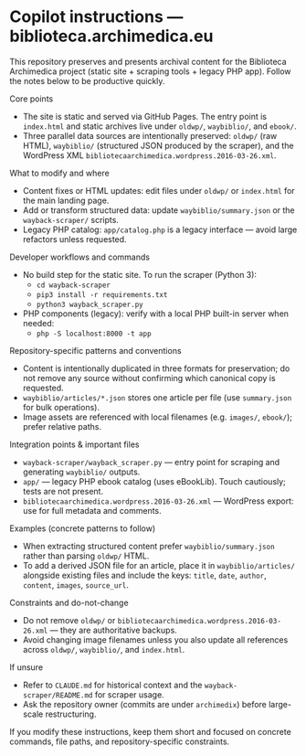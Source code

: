 <!-- .github/copilot-instructions.md
     Guidance for AI coding agents working on the biblioteca.archimedica.eu repo.
     Keep this short, concrete and specific to the repository's structure and workflows.
-->

# Copilot instructions — biblioteca.archimedica.eu

This repository preserves and presents archival content for the Biblioteca Archimedica project
(static site + scraping tools + legacy PHP app). Follow the notes below to be productive quickly.

Core points
- The site is static and served via GitHub Pages. The entry point is `index.html` and static
  archives live under `oldwp/`, `waybiblio/`, and `ebook/`.
- Three parallel data sources are intentionally preserved: `oldwp/` (raw HTML), `waybiblio/`
  (structured JSON produced by the scraper), and the WordPress XML `bibliotecaarchimedica.wordpress.2016-03-26.xml`.

What to modify and where
- Content fixes or HTML updates: edit files under `oldwp/` or `index.html` for the main landing page.
- Add or transform structured data: update `waybiblio/summary.json` or the `wayback-scraper/` scripts.
- Legacy PHP catalog: `app/catalog.php` is a legacy interface — avoid large refactors unless requested.

Developer workflows and commands
- No build step for the static site. To run the scraper (Python 3):
  - `cd wayback-scraper`
  - `pip3 install -r requirements.txt`
  - `python3 wayback_scraper.py`
- PHP components (legacy): verify with a local PHP built-in server when needed:
  - `php -S localhost:8000 -t app`

Repository-specific patterns and conventions
- Content is intentionally duplicated in three formats for preservation; do not remove any source
  without confirming which canonical copy is requested.
- `waybiblio/articles/*.json` stores one article per file (use `summary.json` for bulk operations).
- Image assets are referenced with local filenames (e.g. `images/`, `ebook/`); prefer relative paths.

Integration points & important files
- `wayback-scraper/wayback_scraper.py` — entry point for scraping and generating `waybiblio/` outputs.
- `app/` — legacy PHP ebook catalog (uses eBookLib). Touch cautiously; tests are not present.
- `bibliotecaarchimedica.wordpress.2016-03-26.xml` — WordPress export: use for full metadata and comments.

Examples (concrete patterns to follow)
- When extracting structured content prefer `waybiblio/summary.json` rather than parsing `oldwp/` HTML.
- To add a derived JSON file for an article, place it in `waybiblio/articles/` alongside existing files and
  include the keys: `title`, `date`, `author`, `content`, `images`, `source_url`.

Constraints and do-not-change
- Do not remove `oldwp/` or `bibliotecaarchimedica.wordpress.2016-03-26.xml` — they are authoritative backups.
- Avoid changing image filenames unless you also update all references across `oldwp/`, `waybiblio/`, and `index.html`.

If unsure
- Refer to `CLAUDE.md` for historical context and the `wayback-scraper/README.md` for scraper usage.
- Ask the repository owner (commits are under `archimedix`) before large-scale restructuring.

If you modify these instructions, keep them short and focused on concrete commands, file paths, and
repository-specific constraints.
